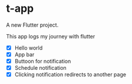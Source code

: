 # t-app

A new Flutter project.

This app logs my journey with flutter

- [x] Hello world
- [x] App bar
- [x] Buttoon for notification
- [x] Schedule notification
- [x] Clicking notification redirects to another page  
